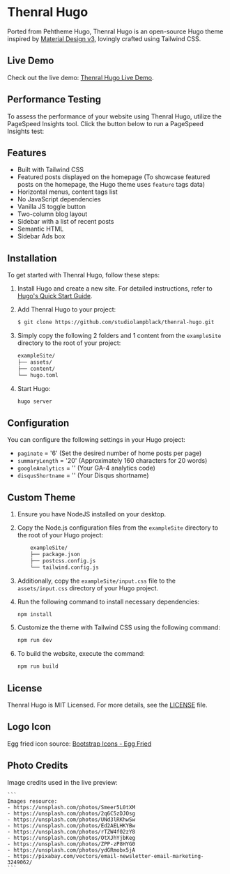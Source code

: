 # Thenral Hugo

Ported from Pehtheme Hugo, Thenral Hugo is an open-source Hugo theme inspired by [Material Design v3](https://m3.material.io/), lovingly crafted using Tailwind CSS.

## Live Demo

Check out the live demo: [Thenral Hugo Live Demo](https://millennierd.com/).

## Performance Testing

To assess the performance of your website using Thenral Hugo, utilize the PageSpeed Insights tool. Click the button below to run a PageSpeed Insights test:

## Features

- Built with Tailwind CSS
- Featured posts displayed on the homepage (To showcase featured posts on the homepage, the Hugo theme uses `feature` tags data)
- Horizontal menus, content tags list
- No JavaScript dependencies
- Vanilla JS toggle button
- Two-column blog layout
- Sidebar with a list of recent posts
- Semantic HTML
- Sidebar Ads box

## Installation

To get started with Thenral Hugo, follow these steps:

1. Install Hugo and create a new site. For detailed instructions, refer to [Hugo's Quick Start Guide](https://gohugo.io/getting-started/quick-start/).

2. Add Thenral Hugo to your project:

    ```bash
    $ git clone https://github.com/studiolampblack/thenral-hugo.git
    ```

3. Simply copy the following 2 folders and 1 content from the `exampleSite` directory to the root of your project:

    ```bash
    exampleSite/
    ├── assets/
    ├── content/
    └── hugo.toml
    ``` 

4. Start Hugo:

    ```bash
    hugo server
    ```

## Configuration

You can configure the following settings in your Hugo project:

- `paginate` = '6' (Set the desired number of home posts per page)
- `summaryLength` = '20' (Approximately 160 characters for 20 words)
- `googleAnalytics` = '' (Your GA-4 analytics code)
- `disqusShortname` = '' (Your Disqus shortname)

## Custom Theme

1. Ensure you have NodeJS installed on your desktop.

2. Copy the Node.js configuration files from the `exampleSite` directory to the root of your Hugo project:

    ```bash
        exampleSite/
        ├── package.json
        ├── postcss.config.js
        └── tailwind.config.js
    ``` 

3. Additionally, copy the `exampleSite/input.css` file to the `assets/input.css` directory of your Hugo project.

4. Run the following command to install necessary dependencies:

    ```bash
    npm install
    ```

5. Customize the theme with Tailwind CSS using the following command:

    ```bash
    npm run dev
    ```

6. To build the website, execute the command:

    ```bash
    npm run build
    ```

## License

Thenral Hugo is MIT Licensed. For more details, see the [LICENSE](https://github.com/studiolampblack/thenral-hugo/blob/main/LICENSE) file.

## Logo Icon

Egg fried icon source: [Bootstrap Icons - Egg Fried](https://icons.getbootstrap.com/icons/egg-fried/)

## Photo Credits

Image credits used in the live preview:

    ```
    Images resource:
    - https://unsplash.com/photos/Smeer5L0tXM
    - https://unsplash.com/photos/2q6C5zDJOsg
    - https://unsplash.com/photos/UNd3lRKhwSw
    - https://unsplash.com/photos/Ed2AELHKYBw
    - https://unsplash.com/photos/rTZW4f02zY8
    - https://unsplash.com/photos/OtXJhYjbKeg
    - https://unsplash.com/photos/ZPP-zP8HYG0
    - https://unsplash.com/photos/ydGRmobx5jA
    - https://pixabay.com/vectors/email-newsletter-email-marketing-3249062/
    ```